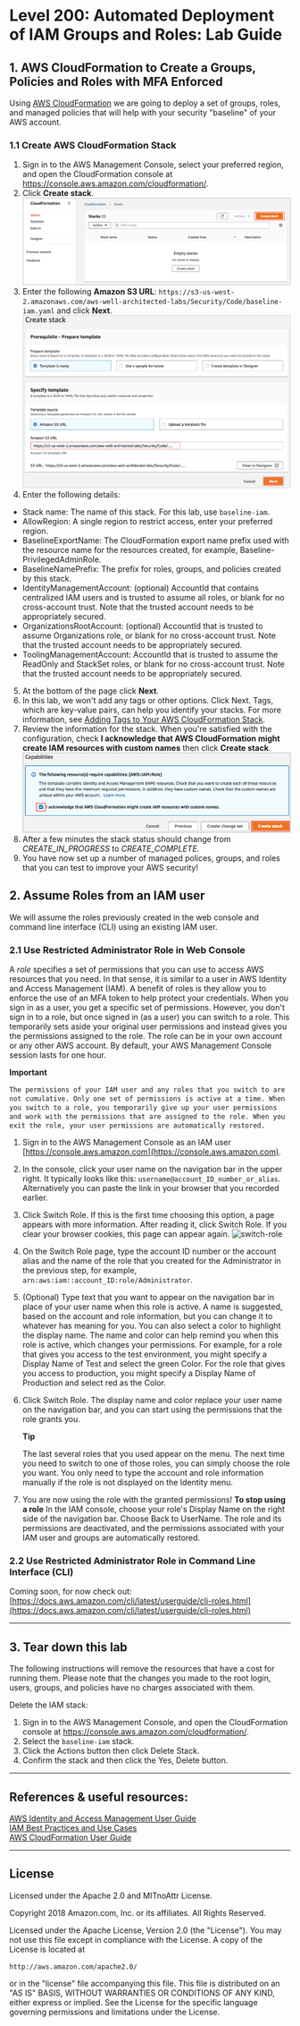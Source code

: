 # Level 200: Automated Deployment of IAM Groups and Roles: Lab Guide


## 1. AWS CloudFormation to Create a Groups, Policies and Roles with MFA Enforced
Using [AWS CloudFormation](https://aws.amazon.com/cloudformation/) we are going to deploy a set of groups, roles, and managed policies that will help with your security "baseline" of your AWS account.

### 1.1 Create AWS CloudFormation Stack
1. Sign in to the AWS Management Console, select your preferred region, and open the CloudFormation console at https://console.aws.amazon.com/cloudformation/.
2. Click **Create stack**.  
![cloudformation-createstack-1](Images/cloudformation-createstack-1.png)  
3. Enter the following **Amazon S3 URL**: `https://s3-us-west-2.amazonaws.com/aws-well-architected-labs/Security/Code/baseline-iam.yaml` and click **Next**.  
![cloudformation-createstack-s3](Images/cloudformation-createstack-s3.png)   
4. Enter the following details:
  * Stack name: The name of this stack. For this lab, use `baseline-iam`.
  * AllowRegion: A single region to restrict access, enter your preferred region.
  * BaselineExportName: The CloudFormation export name prefix used with the resource name for the resources created, for example, Baseline-PrivilegedAdminRole.
  * BaselineNamePrefix: The prefix for roles, groups, and policies created by this stack.
  * IdentityManagementAccount: (optional) AccountId that contains centralized IAM users and is trusted to assume all roles, or blank for no cross-account trust. Note that the trusted account needs to be appropriately secured.
  * OrganizationsRootAccount: (optional) AccountId that is trusted to assume Organizations role, or blank for no cross-account trust. Note that the trusted account needs to be appropriately secured.
  * ToolingManagementAccount: AccountId that is trusted to assume the ReadOnly and StackSet roles, or blank for no cross-account trust. Note that the trusted account needs to be appropriately secured.
5. At the bottom of the page click **Next**.
6. In this lab, we won't add any tags or other options. Click Next. Tags, which are key-value pairs, can help you identify your stacks. For more information, see [Adding Tags to Your AWS CloudFormation Stack](http://docs.aws.amazon.com/AWSCloudFormation/latest/UserGuide//cfn-console-add-tags.html).
7. Review the information for the stack. When you're satisfied with the configuration, check **I acknowledge that AWS CloudFormation might create IAM resources with custom names** then click **Create stack**.  
![cloudformation-createstack-final](Images/cloudformation-createstack-final.png)  
8. After a few minutes the stack status should change from *CREATE_IN_PROGRESS* to *CREATE_COMPLETE*.
9. You have now set up a number of managed polices, groups, and roles that you can test to improve your AWS security!

## 2. Assume Roles from an IAM user
We will assume the roles previously created in the web console and command line interface (CLI) using an existing IAM user.

### 2.1 Use Restricted Administrator Role in Web Console
A *role* specifies a set of permissions that you can use to access AWS resources that you need. In that sense, it is similar to a user in AWS Identity and Access Management (IAM). A benefit of roles is they allow you to enforce the use of an MFA token to help protect your credentials. When you sign in as a user, you get a specific set of permissions. However, you don't sign in to a role, but once signed in (as a user) you can switch to a role. This temporarily sets aside your original user permissions and instead gives you the permissions assigned to the role. The role can be in your own account or any other AWS account. By default, your AWS Management Console session lasts for one hour.

  **Important**

    The permissions of your IAM user and any roles that you switch to are not cumulative. Only one set of permissions is active at a time. When you switch to a role, you temporarily give up your user permissions and work with the permissions that are assigned to the role. When you exit the role, your user permissions are automatically restored.

1. Sign in to the AWS Management Console as an IAM user [https://console.aws.amazon.com](https://console.aws.amazon.com).
2. In the console, click your user name on the navigation bar in the upper right. It typically looks like this: `username@account_ID_number_or_alias`. Alternatively you can paste the link in your browser that you recorded earlier.
3. Click Switch Role. If this is the first time choosing this option, a page appears with more information. After reading it, click Switch Role. If you clear your browser cookies, this page can appear again. ![switch-role](Images/switch-role.png)
4. On the Switch Role page, type the account ID number or the account alias and the name of the role that you created for the Administrator in the previous step, for example, `arn:aws:iam::account_ID:role/Administrator`.
5. (Optional) Type text that you want to appear on the navigation bar in place of your user name when this role is active. A name is suggested, based on the account and role information, but you can change it to whatever has meaning for you. You can also select a color to highlight the display name. The name and color can help remind you when this role is active, which changes your permissions. For example, for a role that gives you access to the test environment, you might specify a Display Name of Test and select the green Color. For the role that gives you access to production, you might specify a Display Name of Production and select red as the Color.
6. Click Switch Role. The display name and color replace your user name on the navigation bar, and you can start using the permissions that the role grants you.

    **Tip**

	The last several roles that you used appear on the menu. The next time you need to switch to one of those roles, you can simply choose the role you want. You only need to type the account and role information manually if the role is not displayed on the Identity menu.
7. You are now using the role with the granted permissions!
	**To stop using a role**
    In the IAM console, choose your role's Display Name on the right side of the navigation bar.
    Choose Back to UserName. The role and its permissions are deactivated, and the permissions associated with your IAM user and groups are automatically restored.

### 2.2 Use Restricted Administrator Role in Command Line Interface (CLI)
Coming soon, for now check out: [https://docs.aws.amazon.com/cli/latest/userguide/cli-roles.html](https://docs.aws.amazon.com/cli/latest/userguide/cli-roles.html)


***


## 3. Tear down this lab
The following instructions will remove the resources that have a cost for running them. Please note that the changes you made to the root login, users, groups, and policies have no charges associated with them.

Delete the IAM stack:
1. Sign in to the AWS Management Console, and open the CloudFormation console at https://console.aws.amazon.com/cloudformation/.
2. Select the `baseline-iam` stack.
3. Click the Actions button then click Delete Stack.
4. Confirm the stack and then click the Yes, Delete button.


***

## References & useful resources:
[AWS Identity and Access Management User Guide](https://docs.aws.amazon.com/IAM/latest/UserGuide/introduction.html)  
[IAM Best Practices and Use Cases](https://docs.aws.amazon.com/IAM/latest/UserGuide/IAMBestPracticesAndUseCases.html)  
[AWS CloudFormation User Guide](https://docs.aws.amazon.com/AWSCloudFormation/latest/UserGuide/Welcome.html)  

***

## License
Licensed under the Apache 2.0 and MITnoAttr License. 

Copyright 2018 Amazon.com, Inc. or its affiliates. All Rights Reserved.

Licensed under the Apache License, Version 2.0 (the "License"). You may not use this file except in compliance with the License. A copy of the License is located at

    http://aws.amazon.com/apache2.0/

or in the "license" file accompanying this file. This file is distributed on an "AS IS" BASIS, WITHOUT WARRANTIES OR CONDITIONS OF ANY KIND, either express or implied. See the License for the specific language governing permissions and limitations under the License.
